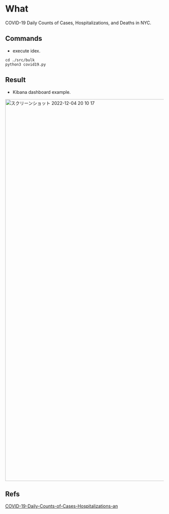 # What
COVID-19 Daily Counts of Cases, Hospitalizations, and Deaths in NYC.

## Commands
- execute idex. 
```
cd ./src/bulk
python3 covid19.py
```

## Result
- Kibana dashboard example.

<img width="1211" alt="スクリーンショット 2022-12-04 20 10 17" src="https://user-images.githubusercontent.com/54159343/205487472-df2bd2b8-74ef-4c53-abfe-f7c85edca942.png">



## Refs
[COVID-19-Daily-Counts-of-Cases-Hospitalizations-an](https://data.cityofnewyork.us/Health/COVID-19-Daily-Counts-of-Cases-Hospitalizations-an/rc75-m7u3)
